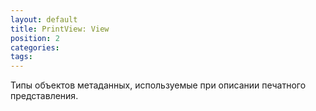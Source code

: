 ```yaml
---
layout: default
title: PrintView: View
position: 2
categories: 
tags: 
---
```


Типы объектов метаданных, используемые при описании печатного представления.

   

   

   

